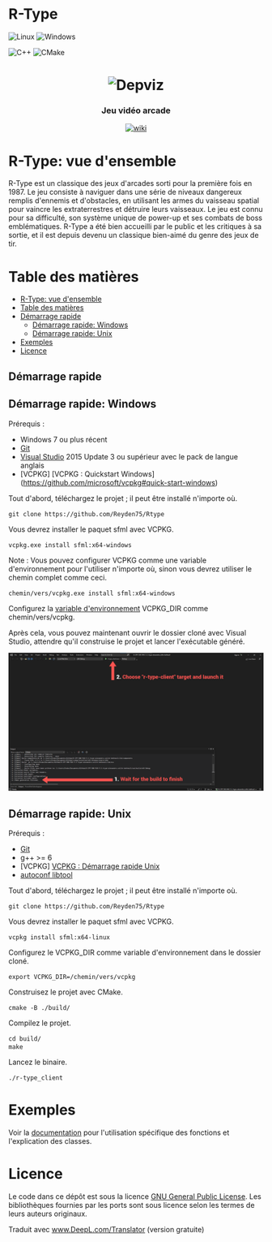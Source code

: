 # R-Type

![Linux](https://img.shields.io/badge/Linux-FCC624?style=for-the-badge&logo=linux&logoColor=black) ![Windows](https://img.shields.io/badge/Windows-0078D6?style=for-the-badge&logo=windows&logoColor=white)

![C++](https://img.shields.io/badge/c++-%2300599C.svg?style=for-the-badge&logo=c%2B%2B&logoColor=white)
![CMake](https://img.shields.io/badge/CMake-%23008FBA.svg?style=for-the-badge&logo=cmake&logoColor=white)

<h1 align="center">
  <img src="https://cdn.akamai.steamstatic.com/steam/apps/928390/capsule_616x353.jpg?t=1594713608" alt="Depviz" title="Depviz" height="200px">
  <br>
  
</h1>

<h3 align="center">Jeu vidéo arcade</h3>

<p align="center">
    <a href="https://en.wikipedia.org/wiki/R-Type"><img alt="wiki" src="https://img.shields.io/badge/r.type.wiki-2845a7?logo=internet-explorer&style=flat" /></a>
</p>

# R-Type: vue d'ensemble

R-Type est un classique des jeux d'arcades sorti pour la première fois en 1987. Le jeu consiste à naviguer dans une série de niveaux dangereux remplis d'ennemis et d'obstacles, en utilisant les armes du vaisseau spatial pour vaincre les extraterrestres et détruire leurs vaisseaux. Le jeu est connu pour sa difficulté, son système unique de power-up et ses combats de boss emblématiques. R-Type a été bien accueilli par le public et les critiques à sa sortie, et il est depuis devenu un classique bien-aimé du genre des jeux de tir.

# Table des matières

- [R-Type: vue d'ensemble](#r-type-vue-densemble)
- [Table des matières](#table-des-matières)
- [Démarrage rapide](#démarrage-rapide)
  - [Démarrage rapide: Windows](#démarrage-rapide-windows)
  - [Démarrage rapide: Unix](#démarrage-rapide-unix)
- [Exemples](#exemples)
- [Licence](#licence)

## Démarrage rapide

## Démarrage rapide: Windows

Prérequis :

- Windows 7 ou plus récent
- [Git](https://git-scm.com/downloads)
- [Visual Studio](https://visualstudio.microsoft.com/) 2015 Update 3 ou supérieur avec le pack de langue anglais
- [VCPKG] [VCPKG : Quickstart Windows] (https://github.com/microsoft/vcpkg#quick-start-windows)

Tout d'abord, téléchargez le projet ; il peut être installé n'importe où.

```shell
git clone https://github.com/Reyden75/Rtype
```

Vous devrez installer le paquet sfml avec VCPKG.

```shell
vcpkg.exe install sfml:x64-windows
```

Note : Vous pouvez configurer VCPKG comme une variable d'environnement pour l'utiliser n'importe où, sinon vous devrez utiliser le chemin complet comme ceci.

```shell
chemin/vers/vcpkg.exe install sfml:x64-windows
```

Configurez la [variable d'environnement](https://docs.oracle.com/en/database/oracle/machine-learning/oml4r/1.5.1/oread/creating-and-modifying-environment-variables-on-windows.html) VCPKG_DIR comme chemin/vers/vcpkg.

Après cela, vous pouvez maintenant ouvrir le dossier cloné avec Visual Studio, attendre qu'il construise le projet et lancer l'exécutable généré.

<img src="img/CMake_tutorial.png">

## Démarrage rapide: Unix

Prérequis :

- [Git](https://git-scm.com/downloads)
- g++ >= 6
- [VCPKG] [VCPKG : Démarrage rapide Unix](https://github.com/microsoft/vcpkg#quick-start-unix)
- [autoconf libtool](https://www.gnu.org/software/autoconf/)

Tout d'abord, téléchargez le projet ; il peut être installé n'importe où.

```shell
git clone https://github.com/Reyden75/Rtype
```

Vous devrez installer le paquet sfml avec VCPKG.

```shell
vcpkg install sfml:x64-linux
```

Configurez le VCPKG_DIR comme variable d'environnement dans le dossier cloné.

```shell
export VCPKG_DIR=/chemin/vers/vcpkg
```

Construisez le projet avec CMake.

```shell
cmake -B ./build/
```

Compilez le projet.

```shell
cd build/
make
```

Lancez le binaire.

```shell
./r-type_client
```

# Exemples

Voir la [documentation](https://miniature-adventure-y2rz68e.pages.github.io) pour l'utilisation spécifique des fonctions et l'explication des classes.

# Licence

Le code dans ce dépôt est sous la licence [GNU General Public License](LICENSE.md). Les bibliothèques fournies par les ports sont sous licence selon les termes de leurs auteurs originaux.

Traduit avec www.DeepL.com/Translator (version gratuite)
